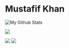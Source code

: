 # Mustafif Khan


![My Github Stats](https://github-readme-stats.vercel.app/api?username=Mustafif&show_icons=true&hide=stars&theme=monokai)

![](https://github-profile-summary-cards.vercel.app/api/cards/profile-details?username=Mustafif&theme=monokai)

![](https://github-profile-summary-cards.vercel.app/api/cards/most-commit-language?username=Mustafif&theme=monokai)
![](https://github-profile-summary-cards.vercel.app/api/cards/repos-per-language?username=Mustafif&theme=monokai)


